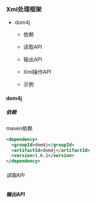 ### Xml处理框架

- dom4j
  
  - 依赖
  
  - 读取API
  
  - 输出API
  
  - Xml操作API
  
  - 示例



#### dom4j

##### 依赖

maven依赖

```xml
<dependency>
  <groupId>dom4j</groupId>
  <artifactId>dom4j</artifactId>
  <version>1.6.1</version>
</dependency>
```

###### 读取API



##### 输出API


